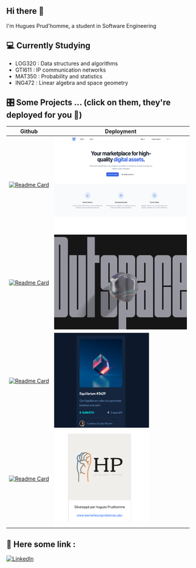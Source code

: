 ## Hi there 👋

I'm Hugues Prud'homme, a student in Software Engineering

## 💻 Currently Studying

- LOG320 : Data structures and algorithms
- GTI611 : IP communication networks
- MAT350 : Probability and statistics
- ING472 : Linear algebra and space geometry

## 🎛️ Some Projects ... (click on them, they're deployed for you 🤗)

| Github        | Deployment    |
| ------------- | ------------- |
[![Readme Card](https://github-readme-stats.vercel.app/api/pin/?username=Huguesmmm&repo=digitalhippo)](https://github.com/Huguesmmm/digitalhippo/) | [<img src="https://github.com/Huguesmmm/digitalhippo/blob/main/public/digitalhippo_deployment.png" width="350" height=250>](https://digitalhippo-pi.vercel.app/) |
[![Readme Card](https://github-readme-stats.vercel.app/api/pin/?username=Huguesmmm&repo=3d-blob)](https://github.com/Huguesmmm/3d-blob) | [<img src="https://github.com/Huguesmmm/3d-blob/blob/main/src/assets/Readme/3d-blob_preview.png" width="350" height=250>](https://huguesmmm.github.io/3d-blob/) |
|[![Readme Card](https://github-readme-stats.vercel.app/api/pin/?username=Huguesmmm&repo=frontendMentor-nftPreview)](https://github.com/Huguesmmm/frontendMentor-nftPreview) | [<img src="https://github.com/Huguesmmm/frontendMentor-nftPreview/raw/main/public/images/readmePreview.png" width="250" height=250 margin="auto">](https://huguesmmm.github.io/frontendMentor-nftPreview/) |
|[![Readme Card](https://github-readme-stats.vercel.app/api/pin/?username=Huguesmmm&repo=Interventions)](https://github.com/Huguesmmm/Interventions) | [<img src="https://github.com/Huguesmmm/Interventions/blob/73da337bcd115968ec6f0f4df21d1674c10e10ae/src/assets/images/screenshot-deployment.png" width="250" height=250>](https://interventions.vercel.app/accueil) |

## 🤖 Here some link :

[![LinkedIn](https://img.shields.io/badge/LinkedIn-0077B5?style=for-the-badge&logo=linkedin&logoColor=white)](https://www.linkedin.com/in/hugues-prud-homme-9bba43180/)
